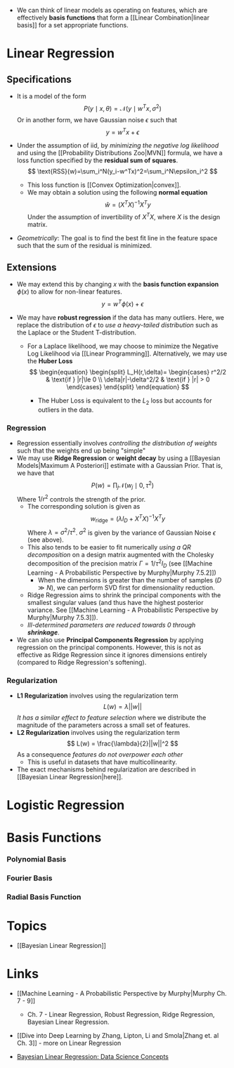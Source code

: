 * We can think of linear models as operating on features, which are effectively **basis functions** that form a [[Linear Combination|linear basis]] for a set appropriate functions.
# Linear Regression
## Specifications
* It is a model of the form 
  $$
  P(y\mid x,\theta)=\mathcal{N}(y\mid w^Tx,\sigma^2)
  $$
  Or in another form, we have Gaussian noise $\epsilon$ such that 
  $$
  y=w^Tx+\epsilon
  $$
  
* Under the assumption of iid, by *minimizing the negative log likelihood* and using the [[Probability Distributions Zoo|MVN]] formula, we have a loss function specified by the **residual sum of squares**. 
  $$
  \text{RSS}(w)=\sum_i^N(y_i-w^Tx)^2=\sum_i^N\epsilon_i^2
  $$
  
	* This loss function is [[Convex Optimization|convex]].
	* We may obtain a solution using the following **normal equation** 
	  $$
	  \hat w=(X^TX)^{-1}X^T y
	  $$
	  Under the assumption of invertibility of $X^TX$, where $X$ is the design matrix.
* *Geometrically*: The goal is to find the best fit line in the feature space such that the sum of the residual is minimized.
## Extensions
* We may extend this by changing $x$ with the **basis function expansion** $\phi(x)$ to allow for non-linear features.  
  $$
  y=w^T\phi(x)+\epsilon
  $$
  
* We may have **robust regression** if the data has many outliers. Here, we replace the distribution of $\epsilon$ to *use a heavy-tailed distribution* such as the Laplace or the Student T-distribution.
	* For a Laplace likelihood, we may choose to minimize the Negative Log Likelihood via [[Linear Programming]]. Alternatively, we may use the **Huber Loss** 
	  $$
	  \begin{equation}
	  \begin{split}
	  L_H(r,\delta)= \begin{cases}
	  r^2/2 & \text{if } |r|\le 0 \\
	  \delta|r|-\delta^2/2 & \text{if } |r| > 0
	  \end{cases}
	  \end{split}
	  \end{equation}
	  $$
	  
		* The Huber Loss is equivalent to the $L_2$ loss but accounts for outliers in the data.
### Regression
* Regression essentially involves *controlling the distribution of weights* such that the weights end up being "simple" 
* We may use **Ridge Regression** or **weight decay** by using a [[Bayesian Models|Maximum A Posteriori]] estimate with a Gaussian Prior. That is, we have that 
  $$
  P(w)=\prod_j\mathcal{N}(w_j\mid 0,\tau^2)
  $$
  Where $1/r^2$ controls the strength of the prior.
	* The corresponding solution is given as 
	  $$
	  w_\text{ridge}=(\lambda I_D +X^TX)^{-1}X^Ty
	  $$
	  Where $\lambda = \sigma^2/\tau^2$. $\sigma^2$ is given by the variance of Gaussian Noise $\epsilon$ (see above). 
	* This also tends to be easier to fit numerically *using a QR decomposition* on a design matrix augmented with the Cholesky decomposition of the precision matrix $\Gamma = 1/\tau^2 I_D$ (see [[Machine Learning - A Probabilistic Perspective by Murphy|Murphy 7.5.2]])
		* When the dimensions is greater than the number of samples ($D\gg N$), we can perform SVD first for dimensionality reduction.
	* Ridge Regression aims to shrink the principal components with the smallest singular values (and thus have the highest posterior variance. See [[Machine Learning - A Probabilistic Perspective by Murphy|Murphy 7.5.3]]). 
	* *Ill-determined parameters are reduced towards $0$ through **shrinkage***. 
* We can also use **Principal Components Regression** by applying regression on the principal components. However, this is not as effective as Ridge Regression since it ignores dimensions entirely (compared to Ridge Regression's softening).

### Regularization
* **L1 Regularization** involves using the regularization term 
  $$
  L(w)=\lambda ||w||$$
  *It has a similar effect to feature selection* where we distribute the magnitude of the parameters across a small set of features.
* **L2 Regularization** involves using the regularization term
  $$
  L(w) = \frac{\lambda}{2}||w||^2
  $$
  As a consequence *features do not overpower each other*
	* This is useful in datasets that have multicollinearity.
* The exact mechanisms behind regularization are described in [[Bayesian Linear Regression|here]].

# Logistic Regression


# Basis Functions
### Polynomial Basis
### Fourier Basis
### Radial Basis Function

# Topics
* [[Bayesian Linear Regression]]


# Links
* [[Machine Learning - A Probabilistic Perspective by Murphy|Murphy Ch. 7 - 9]]
	* Ch. 7 - Linear Regression, Robust Regression, Ridge Regression, Bayesian Linear Regression.
* [[Dive into Deep Learning by Zhang, Lipton, Li and Smola|Zhang et. al Ch. 3]] - more on Linear Regression

* [Bayesian Linear Regression: Data Science Concepts](https://www.youtube.com/watch?v=Z6HGJMUakmc)